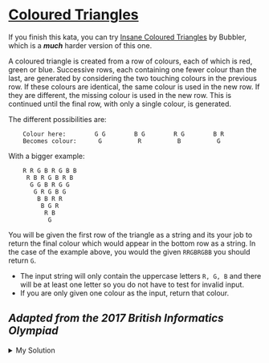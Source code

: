 # [Coloured Triangles](https://www.codewars.com/kata/5a25ac6ac5e284cfbe000111)

If you finish this kata, you can try [Insane Coloured Triangles](http://www.codewars.com/kata/insane-coloured-triangles)
by Bubbler, which is a _**much**_ harder version of this one.

A coloured triangle is created from a row of colours, each of which is red, green or blue. Successive rows, each
containing one fewer colour than the last, are generated by considering the two touching colours in the previous row. If
these colours are identical, the same colour is used in the new row. If they are different, the missing colour is used
in the new row. This is continued until the final row, with only a single colour, is generated.

The different possibilities are:

```
    Colour here:        G G        B G        R G        B R
    Becomes colour:      G          R          B          G
```

With a bigger example:

```
    R R G B R G B B
     R B R G B R B
      G G B R G G
       G R G B G
        B B R R
         B G R
          R B
           G
```

You will be given the first row of the triangle as a string and its your job to return the final colour which would
appear in the bottom row as a string. In the case of the example above, you would the given `RRGBRGBB` you should return
`G`.

- The input string will only contain the uppercase letters `R, G, B` and there will be at least one letter so you do not
  have to test for invalid input.
- If you are only given one colour as the input, return that colour.

## _Adapted from the 2017 British Informatics Olympiad_

<details><summary>My Solution</summary>

```js
function triangle(row) {
  while (row.length > 1) {
    let nextRow = "";
    for (let i = 0; i < row.length - 1; i++) {
      nextRow +=
        row[i] === row[i + 1]
          ? row[i]
          : ["R", "G", "B"].filter(
              (el) => el !== row[i] && el !== row[i + 1],
            )[0];
    }

    row = nextRow;
  }

  return row;
}
```

</details>
